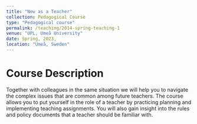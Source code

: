 ```yaml
---
title: "New as a Teacher"
collection: Pedagogical Course
type: "Pedagogical course"
permalink: /teaching/2014-spring-teaching-1
venue: "UPL, Umeå University"
date: Spring, 2023,
location: "Umeå, Sweden"
---
```


Course Description
======

Together with colleagues in the same situation we will help you to navigate the complex issues that are common among future teachers. 
The course allows you to put yourself in the role of a teacher by practicing planning and implementing teaching assignments.
You will also gain insight into the rules and policy documents that a teacher should be familiar with.
